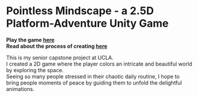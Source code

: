 # Pointless Mindscape - a 2.5D Platform-Adventure Unity Game

**Play the game [here](https://aprilding.com/memories)** \
**Read about the process of creating [here](https://aprilding.com/projects/memories.html)**

This is my senior capstone project at UCLA. \
I created a 2D game where the player colors an intricate and beautiful world by exploring the space. \
Seeing so many people stressed in their chaotic daily routine, I hope to bring people moments of peace by guiding them to unfold the delightful animations.
